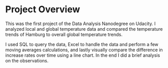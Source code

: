 # Project Overview

This was the first project of the Data Analysis Nanodegree on Udacity. I analyzed local and global temperature data and compared the temperature trends of Hamburg to overall global temperature trends.

I used SQL to query the data, Excel to handle the data and perform a few moving averages calculations, and lastly visually compare the difference in increase rates over time using a line chart. In the end I did a brief analysis on the observations.



